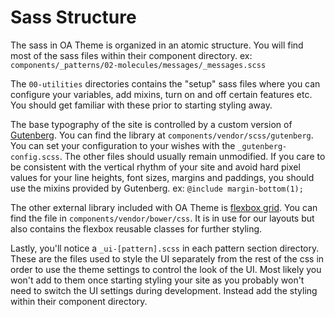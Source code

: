 # Sass Structure

The sass in OA Theme is organized in an atomic structure. You will find most of the sass files within their component 
directory. ex: ```components/_patterns/02-molecules/messages/_messages.scss```

The ```00-utilities``` directories contains the "setup" sass files where you can configure your variables, add mixins, 
turn on and off certain features etc. You should get familiar with these prior to starting styling away.

The base typography of the site is controlled by a custom version of [Gutenberg](https://matejlatin.github.io/Gutenberg/). 
You can find the library at ```components/vendor/scss/gutenberg```. You can set your configuration to your wishes with 
the ```_gutenberg-config.scss```. The other files should usually remain unmodified.
If you care to be consistent with the vertical rhythm of your site and avoid hard pixel values for your line heights, 
font sizes, margins and paddings, you should use the mixins provided by Gutenberg. ex: ```@include margin-bottom(1);```

The other external library included with OA Theme is [flexbox grid](http://flexboxgrid.com/). You can find the file 
in ```components/vendor/bower/css```. It is in use for our layouts but also contains the flexbox reusable classes for 
further styling.

Lastly, you'll notice a ```_ui-[pattern].scss``` in each pattern section directory. These are the files used to style 
the UI separately from the rest of the css in order to use the theme settings to control the look of the UI. Most 
likely you won't add to them once starting styling your site as you probably won't need to switch the UI settings 
during development. Instead add the styling within their component directory.
